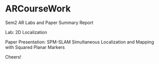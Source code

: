 # ARCourseWork

Sem2 AR Labs and Paper Summary Report

Lab: 2D Localization

Paper Presentation: SPM-SLAM Simultaneous Localization and Mapping with Squared Planar Markers

Cheers!
